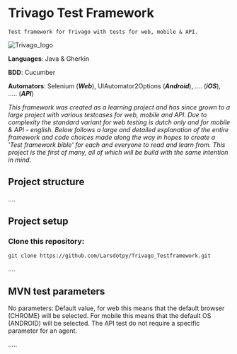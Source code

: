 # Trivago Test Framework
`Test framework for Trivago with tests for web, mobile & API.`

![Trivago_logo](https://1000logos.net/wp-content/uploads/2020/09/Trivago-logo.png)

**Languages**: Java & Gherkin

**BDD**: Cucumber

**Automators**: Selenium (***Web***), UIAutomator2Options (***Android***), .... (***iOS***), ..... (***API***)

*This framework was created as a learning project and has since grown to a large project with various testcases for web, mobile and API. Due to complexity the standard variant for web testing is dutch only and for mobile & API - english. Below follows a large and detailed explanation of the entire framework and code choices made along the way in hopes to create a 'Test framework bible' for each and everyone to read and learn from. This project is the first of many, all of which will be build with the same intention in mind.*


## Project structure

....

## Project setup

### Clone this repository:
```
git clone https://github.com/Larsdotpy/Trivago_Testframework.git

```

....

## MVN test parameters
No parameters: Default value, for web this means that the default browser (CHROME) will be selected. For mobile this means that the default OS (ANDROID) will be selected. The API test do not require a specific parameter for an agent. 

.....

